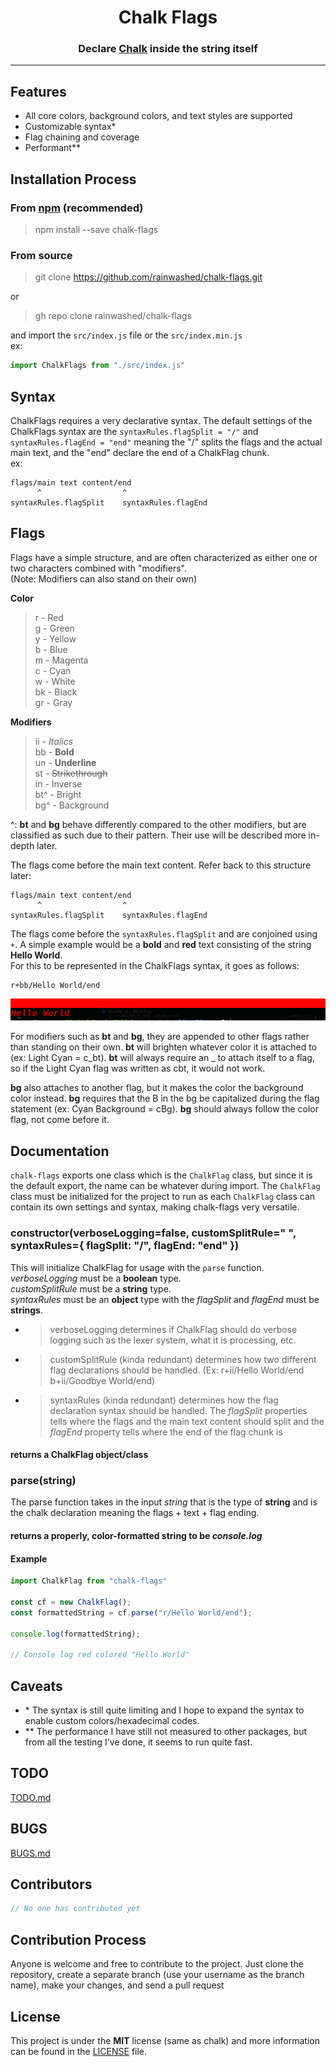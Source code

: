 <h1 align="center">Chalk Flags</h1>
<h3 align="center">Declare <a href="https://npmjs.com/package/chalk">Chalk</a> inside the string itself</h3>

---

## Features
- All core colors, background colors, and text styles are supported
- Customizable syntax*
- Flag chaining and coverage
- Performant**

## Installation Process
### From [npm](https://npmjs.com/package/chalk-flags) (recommended)
> npm install --save chalk-flags
### From source 
> git clone https://github.com/rainwashed/chalk-flags.git

or 

> gh repo clone rainwashed/chalk-flags

and import the ``src/index.js`` file or the ``src/index.min.js`` \
ex:
```js
import ChalkFlags from "./src/index.js"
```

## Syntax
ChalkFlags requires a very declarative syntax. The default settings of the ChalkFlags syntax are the ``syntaxRules.flagSplit = "/"`` and ``syntaxRules.flagEnd = "end"`` meaning the "/" splits the flags and the actual main text, and the "end" declare the end of a ChalkFlag chunk. \
ex:
```
flags/main text content/end
      ^                  ^
syntaxRules.flagSplit    syntaxRules.flagEnd
```

## Flags
Flags have a simple structure, and are often characterized as either one or two characters combined with "modifiers". \
(Note: Modifiers can also stand on their own)

**Color**
> r - Red \
> g - Green \
> y - Yellow \
> b - Blue \
> m - Magenta \
> c - Cyan \
> w - White \
> bk - Black \
> gr - Gray

**Modifiers**
> ii - *Italics* \
> bb - **Bold** \
> un - __Underline__ \
> st - ~~Strikethrough~~ \
> in - Inverse \
> bt^ - Bright \
> bg^ - Background 

^: **bt** and **bg** behave differently compared to the other modifiers, but are classified as such due to their pattern. Their use will be described more in-depth later.

The flags come before the main text content. Refer back to this structure later:
```
flags/main text content/end
      ^                  ^
syntaxRules.flagSplit    syntaxRules.flagEnd
```
The flags come before the ``syntaxRules.flagSplit`` and are conjoined using ``+``. A simple example would be a **bold** and **red** text consisting of the string **Hello World**. \
For this to be represented in the ChalkFlags syntax, it goes as follows:
```
r+bb/Hello World/end
```
![](assets/docs/red_bold_Hello_World.png)

For modifiers such as **bt** and **bg**, they are appended to other flags rather than standing on their own. **bt** will brighten whatever color it is attached to (ex: Light Cyan = c_bt). **bt** will always require an _ to attach itself to a flag, so if the Light Cyan flag was written as cbt, it would not work. 

**bg** also attaches to another flag, but it makes the color the background color instead. **bg** requires that the B in the bg be capitalized during the flag statement (ex: Cyan Background = cBg). **bg** should always follow the color flag, not come before it.

## Documentation
``chalk-flags`` exports one class which is the ``ChalkFlag`` class, but since it is the default export, the name can be whatever during import. The ``ChalkFlag`` class must be initialized for the project to run as each ``ChalkFlag`` class can contain its own settings and syntax, making chalk-flags very versatile.

### constructor(verboseLogging=false, customSplitRule=" ", syntaxRules={ flagSplit: "/", flagEnd: "end" })
This will initialize ChalkFlag for usage with the ``parse`` function. \
*verboseLogging* must be a **boolean** type. \
*customSplitRule* must be a **string** type. \
*syntaxRules* must be an **object** type with the *flagSplit* and *flagEnd* must be **strings**.

- > verboseLogging determines if ChalkFlag should do verbose logging such as the lexer system, what it is processing, etc.
- > customSplitRule (kinda redundant) determines how two different flag declarations should be handled. (Ex: r+ii/Hello World/end b+ii/Goodbye World/end)
- > syntaxRules (kinda redundant) determines how the flag declaration syntax should be handled. The *flagSplit* properties tells where the flags and the main text content should split and the *flagEnd* property tells where the end of the flag chunk is

#### **returns** a ChalkFlag object/class

### parse(string)
The parse function takes in the input *string* that is the type of **string** and is the chalk declaration meaning the flags + text + flag ending. 

#### **returns** a properly, color-formatted string to be *console.log*

#### **Example**
```js
import ChalkFlag from "chalk-flags"

const cf = new ChalkFlag();
const formattedString = cf.parse("r/Hello World/end");

console.log(formattedString);

// Console log red colored "Hello World"
```

## Caveats
- \* The syntax is still quite limiting and I hope to expand the syntax to enable custom colors/hexadecimal codes.
- \*\* The performance I have still not measured to other packages, but from all the testing I've done, it seems to run quite fast.

## TODO
[TODO.md](./TODO.md)

## BUGS
[BUGS.md](./BUGS.md)

## Contributors
```js
// No one has contributed yet
```

## Contribution Process
Anyone is welcome and free to contribute to the project. Just clone the repository, create a separate branch (use your username as the branch name), make your changes, and send a pull request

## License
This project is under the **MIT** license (same as chalk) and more information can be found in the [LICENSE](./LICENSE) file. 